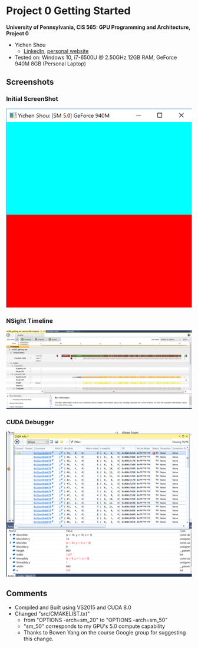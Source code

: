 Project 0 Getting Started
====================

**University of Pennsylvania, CIS 565: GPU Programming and Architecture, Project 0**

* Yichen Shou
  * [LinkedIn](https://www.linkedin.com/in/yichen-shou-68023455/), [personal website](http://www.yichenshou.com/)
* Tested on: Windows 10, i7-6500U @ 2.50GHz 12GB RAM, GeForce 940M 8GB (Personal Laptop)


## Screenshots
### Initial ScreenShot
![](images/initial.PNG)

### NSight Timeline
![](images/NSightTimeline.PNG)

### CUDA Debugger
![](images/autosAndWraps.PNG)


## Comments

* Compiled and Built using VS2015 and CUDA 8.0
* Changed "src/CMAKELIST.txt" 
  * from "OPTIONS -arch=sm_20" to "OPTIONS -arch=sm_50"
  * "sm_50" corresponds to my GPU's 5.0 compute capability
  * Thanks to Bowen Yang on the course Google group for suggesting this change.
